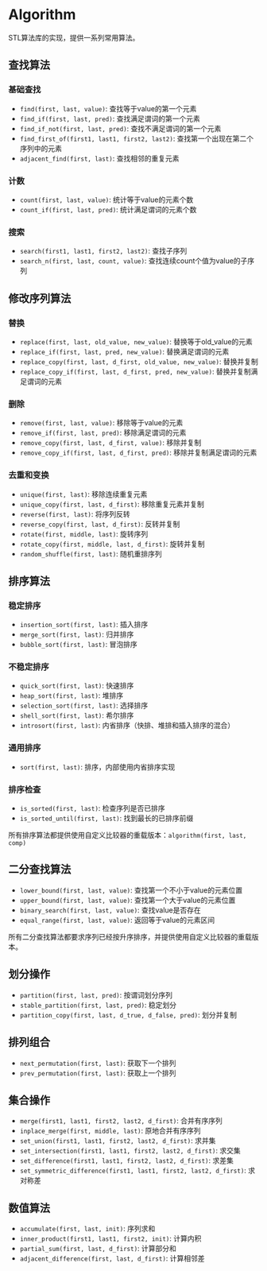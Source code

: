 # Algorithm

STL算法库的实现，提供一系列常用算法。



## 查找算法

### 基础查找
- `find(first, last, value)`: 查找等于value的第一个元素
- `find_if(first, last, pred)`: 查找满足谓词的第一个元素
- `find_if_not(first, last, pred)`: 查找不满足谓词的第一个元素
- `find_first_of(first1, last1, first2, last2)`: 查找第一个出现在第二个序列中的元素
- `adjacent_find(first, last)`: 查找相邻的重复元素

### 计数

- `count(first, last, value)`: 统计等于value的元素个数
- `count_if(first, last, pred)`: 统计满足谓词的元素个数

### 搜索

- `search(first1, last1, first2, last2)`: 查找子序列
- `search_n(first, last, count, value)`: 查找连续count个值为value的子序列



## 修改序列算法

### 替换
- `replace(first, last, old_value, new_value)`: 替换等于old_value的元素
- `replace_if(first, last, pred, new_value)`: 替换满足谓词的元素
- `replace_copy(first, last, d_first, old_value, new_value)`: 替换并复制
- `replace_copy_if(first, last, d_first, pred, new_value)`: 替换并复制满足谓词的元素

### 删除

- `remove(first, last, value)`: 移除等于value的元素
- `remove_if(first, last, pred)`: 移除满足谓词的元素
- `remove_copy(first, last, d_first, value)`: 移除并复制
- `remove_copy_if(first, last, d_first, pred)`: 移除并复制满足谓词的元素

### 去重和变换

- `unique(first, last)`: 移除连续重复元素
- `unique_copy(first, last, d_first)`: 移除重复元素并复制
- `reverse(first, last)`: 将序列反转
- `reverse_copy(first, last, d_first)`: 反转并复制
- `rotate(first, middle, last)`: 旋转序列
- `rotate_copy(first, middle, last, d_first)`: 旋转并复制
- `random_shuffle(first, last)`: 随机重排序列



## 排序算法

### 稳定排序
- `insertion_sort(first, last)`: 插入排序
- `merge_sort(first, last)`: 归并排序
- `bubble_sort(first, last)`: 冒泡排序



### 不稳定排序

- `quick_sort(first, last)`: 快速排序
- `heap_sort(first, last)`: 堆排序
- `selection_sort(first, last)`: 选择排序
- `shell_sort(first, last)`: 希尔排序
- `introsort(first, last)`: 内省排序（快排、堆排和插入排序的混合）



### 通用排序

- `sort(first, last)`: 排序，内部使用内省排序实现



### 排序检查

- `is_sorted(first, last)`: 检查序列是否已排序
- `is_sorted_until(first, last)`: 找到最长的已排序前缀



所有排序算法都提供使用自定义比较器的重载版本：`algorithm(first, last, comp)`



## 二分查找算法

- `lower_bound(first, last, value)`: 查找第一个不小于value的元素位置
- `upper_bound(first, last, value)`: 查找第一个大于value的元素位置
- `binary_search(first, last, value)`: 查找value是否存在
- `equal_range(first, last, value)`: 返回等于value的元素区间

所有二分查找算法都要求序列已经按升序排序，并提供使用自定义比较器的重载版本。



## 划分操作

- `partition(first, last, pred)`: 按谓词划分序列
- `stable_partition(first, last, pred)`: 稳定划分
- `partition_copy(first, last, d_true, d_false, pred)`: 划分并复制



## 排列组合

- `next_permutation(first, last)`: 获取下一个排列
- `prev_permutation(first, last)`: 获取上一个排列



## 集合操作

- `merge(first1, last1, first2, last2, d_first)`: 合并有序序列
- `inplace_merge(first, middle, last)`: 原地合并有序序列
- `set_union(first1, last1, first2, last2, d_first)`: 求并集
- `set_intersection(first1, last1, first2, last2, d_first)`: 求交集
- `set_difference(first1, last1, first2, last2, d_first)`: 求差集
- `set_symmetric_difference(first1, last1, first2, last2, d_first)`: 求对称差



## 数值算法

- `accumulate(first, last, init)`: 序列求和
- `inner_product(first1, last1, first2, init)`: 计算内积
- `partial_sum(first, last, d_first)`: 计算部分和
- `adjacent_difference(first, last, d_first)`: 计算相邻差
